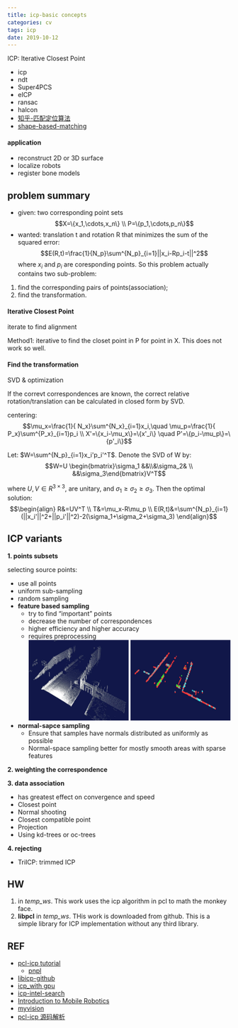 ```yaml
---
title: icp-basic concepts
categories: cv
tags: icp
date: 2019-10-12
---
```


ICP: Iterative Closest Point

- icp
- ndt
- Super4PCS
- eICP
- ransac
- halcon
- [知乎-匹配定位算法](https://www.zhihu.com/question/39513724)
- [shape-based-matching](https://github.com/meiqua/shape_based_matching)

#### application

- reconstruct 2D or 3D surface
- localize robots
- register bone models

## problem summary

- given: two corresponding point sets
$$X=\{x_1,\cdots,x_n\}  \\
P=\{p_1,\cdots,p_n\}$$
- wanted: translation t and rotation R that minimizes the sum of the squared error:
$$E(R,t)=\frac{1}{N_p}\sum^{N_p}_{i=1}||x_i-Rp_i-t||^2$$
where $x_i$ and $p_i$ are coresponding points. So this problem actually contains two sub-problem: 

1. find the corresponding pairs of points(association); 
2. find the transformation.

#### Iterative Closest Point

iterate to find alignment

Method1: iterative to find the closet point in P for point in X. This does not work so well.

#### Find the transformation
 
 SVD & optimization

 If the correvt correspondences are known, the correct relative rotation/translation can be calculated in closed form by SVD.

 centering:
 $$\mu_x=\frac{1}{ N_x}\sum^{N_x}_{i=1}x_i,\quad \mu_p=\frac{1}{ P_x}\sum^{P_x}_{i=1}p_i    \\
 X'=\{x_i-\mu_x\}=\{x'_i\} \quad  P'=\{p_i-\mu_p\}=\{p'_i\}$$

 Let: $W=\sum^{N_p}_{i=1}x_i'p_i'^T$. Denote the SVD of W by:
 $$W=U \begin{bmatrix}\sigma_1 &&\\&\sigma_2&   \\ &&\sigma_3\end{bmatrix}V^T$$

 where $U,V\in R^{3\times3}$, are unitary, and $\sigma_1\geq\sigma_2\geq\sigma_3$. Then the optimal solution:
 $$\begin{align}
 R&=UV^T    \\
 T&=\mu_x-R\mu_p    \\
 E(R,t)&=\sum^{N_p}_{i=1}(||x_i'||^2+||p_i'||^2)-2(\sigma_1+\sigma_2+\sigma_3)
 \end{align}$$

## ICP variants

**1. points subsets**

selecting source points:
- use all points
- uniform sub-sampling
- random sampling
- **feature based sampling**
    - try to find “important” points
    - decrease the number of correspondences
    - higher efficiency and higher accuracy
    - requires preprocessing
![feature_based_sampling](imgs/feature_based_sampling.png)
- **normal-sapce sampling**
    - Ensure that samples have normals distributed as
uniformly as possible
    - Normal-space sampling better for mostly smooth areas with  sparse features

**2. weighting the correspondence**

**3. data association**
- has greatest effect on convergence and
speed
- Closest point
- Normal shooting
- Closest compatible point
- Projection
- Using kd-trees or oc-trees

**4. rejecting**

- TriICP: trimmed ICP


## HW

1. in *temp_ws*. This work uses the icp algorithm in pcl to math the monkey face.
2. **libpcl** in *temp_ws*. THis work is downloaded from github. This is a simple library for ICP implementation without any third library. 


## REF
- [pcl-icp tutorial](http://pointclouds.org/documentation/tutorials/interactive_icp.php#interactive-icp)
    - [pnpl](https://github.com/symao/PnPL)
- [libicp-github](https://github.com/symao/libicp)
- [icp_with gpu](https://github.com/michaelwillett/Iterative-Closest-Point)
- [icp-intel-search](https://github.com/1988kramer/intel_dataset)
- [Introduction to Mobile Robotics](http://ais.informatik.uni-freiburg.de/teaching/ss19/robotics/)
- [myvision](https://github.com/Ewenwan/MVision/blob/master/PCL_APP/5_%E7%82%B9%E4%BA%91%E9%85%8D%E5%87%86%20Registration.md)
- [pcl-icp 源码解析](https://www.cnblogs.com/yhlx125/p/5234156.html)
